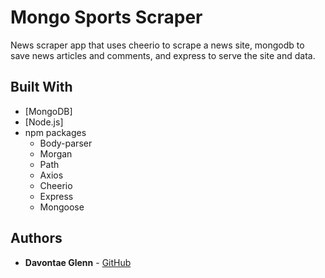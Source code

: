 # Mongo Sports Scraper
News scraper app that uses cheerio to scrape a news site, mongodb to save news articles and comments, and express to serve the site and data.

## Built With
* [MongoDB]
* [Node.js]
* npm packages
    - Body-parser
    - Morgan
    - Path
    - Axios
    - Cheerio
    - Express
    - Mongoose

## Authors
* **Davontae Glenn** - [GitHub](https://github.com/dtae53)